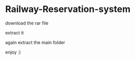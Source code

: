 # Railway-Reservation-system

download the rar file

extract it

again extract the main folder

enjoy :)
